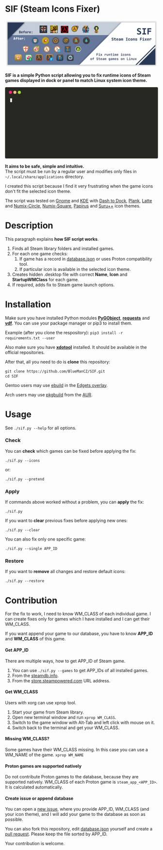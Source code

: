 # SIF (Steam Icons Fixer)

![Dock with icons after fix](images/sif.png)

**SIF is a simple Python script allowing you to fix runtime
icons of Steam games displayed in dock or panel to match
Linux system icon theme.**

![Animation](images/animation.svg)

**It aims to be safe, simple and intuitive.**<br>The script must be run by a regular
user and modifies only files in `~/.local/share/applications` directory.

I created this script because I find it very frustrating when the game
icons don't fit the selected icon theme.

The script was tested on [Gnome](https://www.gnome.org/) and [KDE](https://kde.org/)
with [Dash to Dock](https://micheleg.github.io/dash-to-dock/),
[Plank](https://launchpad.net/plank),
[Latte](https://apps.kde.org/latte-dock/) and
[Numix-Circle](https://github.com/numixproject/numix-icon-theme-circle),
[Numix-Square](https://github.com/numixproject/numix-icon-theme-square),
[Papirus](https://github.com/PapirusDevelopmentTeam/papirus-icon-theme)
and [Suru++](https://github.com/gusbemacbe/suru-plus/) icon themes.

# Description

This paragraph explains **how SIF script works**.

1. Finds all Steam library folders and installed games.
2. For each one game checks:
    1. If game has a record in [database.json](https://github.com/BlueManCZ/SIF/blob/master/database.json) or uses Proton compatibility tool.
    2. If particular icon is available in the selected icon theme.
3. Creates hidden .desktop file with correct **Name**, **Icon** and **StartupWMClass** for each game.
4. If required, adds fix to Steam game launch options.

# Installation

Make sure you have installed Python modules **[PyGObject](https://pypi.org/project/PyGObject/)**, **[requests](https://pypi.org/project/requests/)**
and **[vdf](https://pypi.org/project/vdf/)**. You can use your package manager or pip3 to install them.

Example (after you clone the respository): `pip3 install -r requirements.txt --user`

Also make sure you have **[xdotool](https://www.mankier.com/1/xdotool)** installed. It should be available in the official repositories.

After that, all you need to do is **clone** this repository:
```
git clone https://github.com/BlueManCZ/SIF.git
cd SIF
```

Gentoo users may use [ebuild](https://github.com/BlueManCZ/edgets/blob/master/app-misc/sif/sif-9999.ebuild) in the [Edgets overlay](https://github.com/BlueManCZ/edgets/).

Arch users may use [pkgbuild](https://aur.archlinux.org/cgit/aur.git/tree/PKGBUILD?h=sif-git) from the [AUR](https://aur.archlinux.org/packages/sif-git/).

# Usage

See `./sif.py --help` for all options.

### Check

You can **check** which games can be fixed before applying the fix:
```
./sif.py --icons
```
or:
```
./sif.py --pretend
```

### Apply

If commands above worked without a problem, you can **apply** the fix:
```
./sif.py 
```
If you want to **clear** previous fixes before applying new ones:
```
./sif.py --clear
```
You can also fix only one specific game:
```
./sif.py --single APP_ID
```

### Restore
If you want to **remove** all changes and restore default icons:
```
./sif.py --restore
```

# Contribution

For the fix to work, I need to know WM_CLASS of each individual game.
I can create fixes only for games which I have installed and I can get
their WM_CLASS.

If you want append your game to our database, you have to know **APP_ID**
and **WM_CLASS** of this game.

#### Get APP_ID

There are multiple ways, how to get APP_ID of Steam game.

1. You can use `./sif.py --games` to get APP_IDs of all installed games.
2. From the [steamdb.info](https://steamdb.info/).
3. From the [store.steampowered.com](https://store.steampowered.com/) URL address.


#### Get WM_CLASS

Users with xorg can use xprop tool.

1. Start your game from Steam library.
2. Open new terminal window and run `xprop WM_CLASS`.
3. Switch to the game window with Alt-Tab and left click with mouse on it.
4. Switch back to the terminal and get your WM_CLASS.

#### Missing WM_CLASS?

Some games have their WM_CLASS missing. In this case you can use a WM_NAME of the game. `xprop WM_NAME`

#### Proton games are supported natively

Do not contribute Proton games to the database, because they are supported natively.
WM_CLASS of each Proton game is `steam_app_<APP_ID>`. It is calculated automatically.

#### Create issue or append database 

You can open a [new issue](https://github.com/BlueManCZ/SIF/issues), where you provide APP_ID, WM_CLASS (and your icon theme),
and I will add your game to the database as soon as possible.

You can also fork this repository, edit [database.json](https://github.com/BlueManCZ/SIF/blob/master/database.json)
yourself and create a [pull request](https://github.com/BlueManCZ/SIF/pulls). Please keep the file sorted by APP_ID.

Your contribution is welcome.
